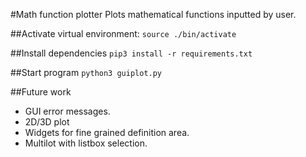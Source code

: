 #Math function plotter
Plots mathematical functions inputted by user.

##Activate virtual environment:
`source ./bin/activate`

##Install dependencies
`pip3 install -r requirements.txt `

##Start program
`python3 guiplot.py `

##Future work
- GUI error messages.
- 2D/3D plot
- Widgets for fine grained definition area.
- Multilot with listbox selection.
